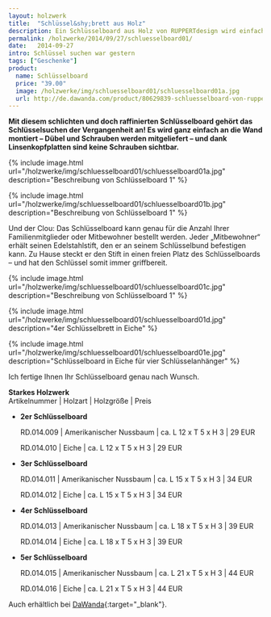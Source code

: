 ```yaml
---
layout: holzwerk
title:  "Schlüssel&shy;brett aus Holz"
description: Ein Schlüsselboard aus Holz von RUPPERTdesign wird einfach an die Wand montiert. Der Clou - An jedem Edelstahlstift kann ein Schlüsselbund befestigt werden. 
permalink: /holzwerke/2014/09/27/schluesselboard01/
date:   2014-09-27
intro: Schlüssel suchen war gestern
tags: ["Geschenke"]
product:
  name: Schlüsselboard
  price: "39.00"
  image: /holzwerke/img/schluesselboard01/schluesselboard01a.jpg
  url: http://de.dawanda.com/product/80629839-schluesselboard-von-ruppertdesign
---
```


**Mit diesem schlichten und doch raffinierten Schlüsselboard gehört das Schlüsselsuchen der Vergangenheit an! 
Es wird ganz einfach an die Wand montiert – 
Dübel und Schrauben werden mitgeliefert – 
und dank Linsenkopfplatten sind keine Schrauben sichtbar.**  

{% include image.html url="/holzwerke/img/schluesselboard01/schluesselboard01a.jpg" description="Beschreibung von Schlüsselboard 1" %}

{% include image.html url="/holzwerke/img/schluesselboard01/schluesselboard01b.jpg" description="Beschreibung von Schlüsselboard 1" %}

Und der Clou: 
Das Schlüsselboard kann genau für die Anzahl Ihrer Familienmitglieder oder Mitbewohner bestellt werden. 
Jeder „Mitbewohner“ erhält seinen Edelstahlstift, den er an seinem Schlüsselbund befestigen kann. 
Zu Hause steckt er den Stift in einen freien Platz des Schlüsselboards – 
und hat den Schlüssel somit immer griffbereit.

{% include image.html url="/holzwerke/img/schluesselboard01/schluesselboard01c.jpg" description="Beschreibung von Schlüsselboard 1" %}

{% include image.html url="/holzwerke/img/schluesselboard01/schluesselboard01d.jpg" description="4er Schlüsselbrett in Eiche" %}

{% include image.html url="/holzwerke/img/schluesselboard01/schluesselboard01e.jpg" description="Schlüsselboard in Eiche für vier Schlüsselanhänger" %}

Ich fertige Ihnen Ihr Schlüsselboard genau nach Wunsch.

**Starkes Holzwerk**   
Artikelnummer \| Holzart \| Holzgröße \| Preis

* **2er Schlüsselboard**       
	
	RD.014.009  \| 	Amerikanischer Nussbaum \| ca. L 12 x T 5 x H 3 \| 29 EUR
	    
	RD.014.010  \| 	Eiche \| ca. L 12 x T 5 x H 3 \| 29 EUR

* **3er Schlüsselboard**       
	
	RD.014.011  \| 	Amerikanischer Nussbaum \| ca. L 15 x T 5 x H 3 \| 34 EUR
     
	RD.014.012  \| 	Eiche \| ca. L 15 x T 5 x H 3 \| 34 EUR
	
* **4er Schlüsselboard**       
	
	RD.014.013  \| 	Amerikanischer Nussbaum \| ca. L 18 x T 5 x H 3 \| 39 EUR
	      
	RD.014.014  \| 	Eiche \| ca. L 18 x T 5 x H 3 \| 39 EUR
	
* **5er Schlüsselboard**       
	
	RD.014.015  \| 	Amerikanischer Nussbaum \| ca. L 21 x T 5 x H 3 \| 44 EUR
     
	RD.014.016  \| 	Eiche \| ca. L 21 x T 5 x H 3 \| 44 EUR

Auch erhältlich bei [DaWanda][1]{:target="_blank"}.

 [1]: http://de.dawanda.com/product/80629839-schluesselboard-von-ruppertdesign